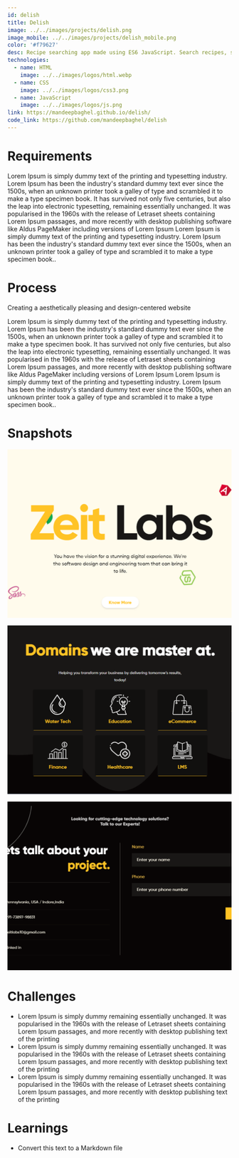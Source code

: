 ```yaml
---
id: delish
title: Delish
image: ../../images/projects/delish.png
image_mobile: ../../images/projects/delish_mobile.png
color: '#f79627'
desc: Recipe searching app made using ES6 JavaScript. Search recipes, save them, add ingredients to cart based on number of servings.
technologies:
  - name: HTML
    image: ../../images/logos/html.webp
  - name: CSS
    image: ../../images/logos/css3.png
  - name: JavaScript
    image: ../../images/logos/js.png
link: https://mandeepbaghel.github.io/delish/
code_link: https://github.com/mandeepbaghel/delish
---
```

# Requirements

Lorem Ipsum is simply dummy text of the printing and typesetting industry. Lorem Ipsum has been the industry's standard dummy text ever since the 1500s, when an unknown printer took a galley of type and scrambled it to make a type specimen book. It has survived not only five centuries, but also the leap into electronic typesetting, remaining essentially unchanged. It was popularised in the 1960s with the release of Letraset sheets containing Lorem Ipsum passages, and more recently with desktop publishing software like Aldus PageMaker including versions of Lorem Ipsum Lorem Ipsum is simply dummy text of the printing and typesetting industry. Lorem Ipsum has been the industry's standard dummy text ever since the 1500s, when an unknown printer took a galley of type and scrambled it to make a type specimen book..

# Process

Creating a aesthetically pleasing and design-centered website

Lorem Ipsum is simply dummy text of the printing and typesetting industry. Lorem Ipsum has been the industry's standard dummy text ever since the 1500s, when an unknown printer took a galley of type and scrambled it to make a type specimen book. It has survived not only five centuries, but also the leap into electronic typesetting, remaining essentially unchanged. It was popularised in the 1960s with the release of Letraset sheets containing Lorem Ipsum passages, and more recently with desktop publishing software like Aldus PageMaker including versions of Lorem Ipsum Lorem Ipsum is simply dummy text of the printing and typesetting industry. Lorem Ipsum has been the industry's standard dummy text ever since the 1500s, when an unknown printer took a galley of type and scrambled it to make a type specimen book..

# Snapshots

<div class="image-row">
  <div class="image-column">

![Image 1](../../images/projects/zeit/hero-section.png)

  </div>
  <div class="image-column">

![Image 2](../../images/projects/zeit/features.png)

  </div>
    <div class="image-column">

![Image 3](../../images/projects/zeit/contact-section.png)

  </div>
  
</div>

<div class="image-row">

</div>

# Challenges

- Lorem Ipsum is simply dummy remaining essentially unchanged. It was popularised in the 1960s with the release of Letraset sheets containing Lorem Ipsum passages, and more recently with desktop publishing text of the printing
- Lorem Ipsum is simply dummy remaining essentially unchanged. It was popularised in the 1960s with the release of Letraset sheets containing Lorem Ipsum passages, and more recently with desktop publishing text of the printing
- Lorem Ipsum is simply dummy remaining essentially unchanged. It was popularised in the 1960s with the release of Letraset sheets containing Lorem Ipsum passages, and more recently with desktop publishing text of the printing

# Learnings

- Convert this text to a Markdown file